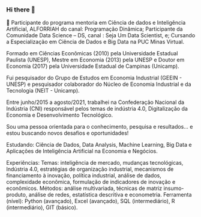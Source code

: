 ### Hi there 👋

🔭  Participante do programa mentoria em Ciência de dados e Inteligência Artificial, ALFORRIAH do canal:  Programação Dinâmica; Participante da Comunidade Data Science – DS, canal :  Seja Um Data Scientist, e; Cursando a Especialização em Ciência de Dados e Big Data na PUC Minas Virtual. 

Formado em Ciências Econômicas (2010) pela Universidade Estadual Paulista (UNESP), Mestre em Economia (2013) pela UNESP e Doutor em Economia (2017) pela Universidade Estadual de Campinas (Unicamp). 

Fui pesquisador do Grupo de Estudos em Economia Industrial (GEEIN - UNESP) e pesquisador colaborador do Núcleo de Economia Industrial e da Tecnologia (NEIT - Unicamp). 

Entre junho/2015 a agosto/2021, trabalhei na Confederação Nacional da Indústria (CNI) responsável pelos temas de indústria 4.0, Digitalização da Economia e Desenvolvimento Tecnológico. 

Sou uma pessoa orientada para o conhecimento, pesquisa e resultados... e estou buscando novos desafios e oportunidades!

Estudando: Ciência de Dados, Data Analysis, Machine Learning, Big Data e Aplicações de Inteligência Artificial na Economia e Negócios.

Experiências:
Temas: inteligência de mercado, mudanças tecnológicas, Indústria 4.0, estratégias de organização industrial, mecanismos de financiamento à inovação, política industrial, análise de dados, complexidade econômica, formulação de indicadores de inovação e econômicos.
Métodos: análise multivariada, técnicas de matriz insumo-produto, análise de redes, estatística descritiva e econometria.
Ferramenta (nível): Python (avançado), Excel (avançado),  SQL (intermediário), R (intermediário), GIT (básico).
